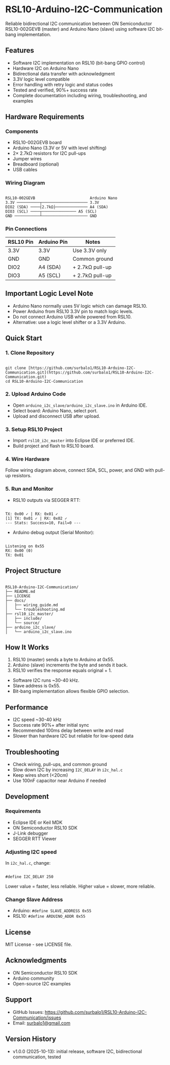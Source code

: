 # RSL10-Arduino-I2C-Communication

Reliable bidirectional I2C communication between ON Semiconductor RSL10-002GEVB (master) and Arduino Nano (slave) using software I2C bit-bang implementation.

## Features

- Software I2C implementation on RSL10 (bit-bang GPIO control)
- Hardware I2C on Arduino Nano
- Bidirectional data transfer with acknowledgment
- 3.3V logic level compatible
- Error handling with retry logic and status codes
- Tested and verified, 90%+ success rate
- Complete documentation including wiring, troubleshooting, and examples

## Hardware Requirements

### Components
- RSL10-002GEVB board
- Arduino Nano (3.3V or 5V with level shifting)
- 2× 2.7kΩ resistors for I2C pull-ups
- Jumper wires
- Breadboard (optional)
- USB cables

### Wiring Diagram

```

RSL10-002GEVB                        Arduino Nano
3.3V ──────────┬──────────────────── 3.3V
DIO2 (SDA) ────┤2.7kΩ├────────────── A4 (SDA)
DIO3 (SCL) ────┬─────────────── A5 (SCL)
GND ───────────┴──────────────────── GND

```

### Pin Connections

| RSL10 Pin | Arduino Pin | Notes |
|-----------|-------------|-------|
| 3.3V      | 3.3V        | Use 3.3V only |
| GND       | GND         | Common ground |
| DIO2      | A4 (SDA)    | + 2.7kΩ pull-up |
| DIO3      | A5 (SCL)    | + 2.7kΩ pull-up |

## Important Logic Level Note

- Arduino Nano normally uses 5V logic which can damage RSL10.
- Power Arduino from RSL10 3.3V pin to match logic levels.
- Do not connect Arduino USB while powered from RSL10.
- Alternative: use a logic level shifter or a 3.3V Arduino.

## Quick Start

### 1. Clone Repository

```

git clone [https://github.com/surbalo1/RSL10-Arduino-I2C-Communication.git](https://github.com/surbalo1/RSL10-Arduino-I2C-Communication.git)
cd RSL10-Arduino-I2C-Communication

```

### 2. Upload Arduino Code
- Open `arduino_i2c_slave/arduino_i2c_slave.ino` in Arduino IDE.
- Select board: Arduino Nano, select port.
- Upload and disconnect USB after upload.

### 3. Setup RSL10 Project
- Import `rsl10_i2c_master` into Eclipse IDE or preferred IDE.
- Build project and flash to RSL10 board.

### 4. Wire Hardware
Follow wiring diagram above, connect SDA, SCL, power, and GND with pull-up resistors.

### 5. Run and Monitor
- RSL10 outputs via SEGGER RTT:
```

TX: 0x00 ✓ | RX: 0x01 ✓
[1] TX: 0x01 ✓ | RX: 0x02 ✓
--- Stats: Success=10, Fail=0 ---

```
- Arduino debug output (Serial Monitor):
```

Listening on 0x55
RX: 0x00 (0)
TX: 0x01

```

## Project Structure

```

RSL10-Arduino-I2C-Communication/
├── README.md
├── LICENSE
├── docs/
│   ├── wiring_guide.md
│   └── troubleshooting.md
├── rsl10_i2c_master/
│   ├── include/
│   └── source/
├── arduino_i2c_slave/
│   └── arduino_i2c_slave.ino

```

## How It Works

1. RSL10 (master) sends a byte to Arduino at 0x55.
2. Arduino (slave) increments the byte and sends it back.
3. RSL10 verifies the response equals original + 1.

- Software I2C runs ~30-40 kHz.
- Slave address is 0x55.
- Bit-bang implementation allows flexible GPIO selection.

## Performance

- I2C speed ~30-40 kHz
- Success rate 90%+ after initial sync
- Recommended 100ms delay between write and read
- Slower than hardware I2C but reliable for low-speed data

## Troubleshooting

- Check wiring, pull-ups, and common ground
- Slow down I2C by increasing `I2C_DELAY` in `i2c_hal.c`
- Keep wires short (<20cm)
- Use 100nF capacitor near Arduino if needed

## Development

### Requirements
- Eclipse IDE or Keil MDK
- ON Semiconductor RSL10 SDK
- J-Link debugger
- SEGGER RTT Viewer

### Adjusting I2C speed
In `i2c_hal.c`, change:
```

#define I2C_DELAY 250

```
Lower value = faster, less reliable. Higher value = slower, more reliable.

### Change Slave Address
- Arduino: `#define SLAVE_ADDRESS 0x55`
- RSL10: `#define ARDUINO_ADDR 0x55`

## License
MIT License - see LICENSE file.

## Acknowledgments
- ON Semiconductor RSL10 SDK
- Arduino community
- Open-source I2C examples

## Support
- GitHub Issues: https://github.com/surbalo1/RSL10-Arduino-I2C-Communication/issues
- Email: surbalo1@gmail.com

## Version History
- v1.0.0 (2025-10-13): initial release, software I2C, bidirectional communication, tested
```
